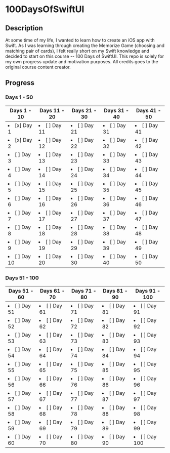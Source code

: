 # 100DaysOfSwiftUI

## Description
At some time of my life, I wanted to learn how to create an iOS app with Swift.
As I was learning through creating the Memorize Game (choosing and matching pair of cards), I felt really short on my Swift knowledge and decided to start on this course -- 100 Days of SwiftUI.
This repo is solely for my own progress update and motivation purposes.
All credits goes to the original course content creator.

## Progress
### Days 1 - 50
| Days 1 - 10 | Days 11 - 20 | Days 21 - 30 | Days 31 - 40 | Days 41 - 50 |
| ----------- | ------------ | ------------ | ------------ | ------------ |
| <li> [x] Day 1 </li> | <li> [ ] Day 11 </li> | <li> [ ] Day 21 </li> | <li> [ ] Day 31 </li> | <li> [ ] Day 41 </li> |
| <li> [x] Day 2 </li> | <li> [ ] Day 12 </li> | <li> [ ] Day 22 </li> | <li> [ ] Day 32 </li> | <li> [ ] Day 42 </li> |
| <li> [ ] Day 3 </li> | <li> [ ] Day 13 </li> | <li> [ ] Day 23 </li> | <li> [ ] Day 33 </li> | <li> [ ] Day 43 </li> |
| <li> [ ] Day 4 </li> | <li> [ ] Day 14 </li> | <li> [ ] Day 24 </li> | <li> [ ] Day 34 </li> | <li> [ ] Day 44 </li> |
| <li> [ ] Day 5 </li> | <li> [ ] Day 15 </li> | <li> [ ] Day 25 </li> | <li> [ ] Day 35 </li> | <li> [ ] Day 45 </li> |
| <li> [ ] Day 6 </li> | <li> [ ] Day 16 </li> | <li> [ ] Day 26 </li> | <li> [ ] Day 36 </li> | <li> [ ] Day 46 </li> |
| <li> [ ] Day 7 </li> | <li> [ ] Day 17 </li> | <li> [ ] Day 27 </li> | <li> [ ] Day 37 </li> | <li> [ ] Day 47 </li> |
| <li> [ ] Day 8 </li> | <li> [ ] Day 18 </li> | <li> [ ] Day 28 </li> | <li> [ ] Day 38 </li> | <li> [ ] Day 48 </li> |
| <li> [ ] Day 9 </li> | <li> [ ] Day 19 </li> | <li> [ ] Day 29 </li> | <li> [ ] Day 39 </li> | <li> [ ] Day 49 </li> |
| <li> [ ] Day 10 </li> | <li> [ ] Day 20 </li> | <li> [ ] Day 30 </li> | <li> [ ] Day 40 </li> | <li> [ ] Day 50 </li> |
### Days 51 - 100
| Days 51 - 60 | Days 61 - 70 | Days 71 - 80 | Days 81 - 90 | Days 91 - 100 |
| ----------- | ------------ | ------------ | ------------ | ------------ |
| <li> [ ] Day 51 </li> | <li> [ ] Day 61 </li> | <li> [ ] Day 71 </li> | <li> [ ] Day 81 </li> | <li> [ ] Day 91 </li> |
| <li> [ ] Day 52 </li> | <li> [ ] Day 62 </li> | <li> [ ] Day 72 </li> | <li> [ ] Day 82 </li> | <li> [ ] Day 92 </li> |
| <li> [ ] Day 53 </li> | <li> [ ] Day 63 </li> | <li> [ ] Day 73 </li> | <li> [ ] Day 83 </li> | <li> [ ] Day 93 </li> |
| <li> [ ] Day 54 </li> | <li> [ ] Day 64 </li> | <li> [ ] Day 74 </li> | <li> [ ] Day 84 </li> | <li> [ ] Day 94 </li> |
| <li> [ ] Day 55 </li> | <li> [ ] Day 65 </li> | <li> [ ] Day 75 </li> | <li> [ ] Day 85 </li> | <li> [ ] Day 95 </li> |
| <li> [ ] Day 56 </li> | <li> [ ] Day 66 </li> | <li> [ ] Day 76 </li> | <li> [ ] Day 86 </li> | <li> [ ] Day 96 </li> |
| <li> [ ] Day 57 </li> | <li> [ ] Day 67 </li> | <li> [ ] Day 77 </li> | <li> [ ] Day 87 </li> | <li> [ ] Day 97 </li> |
| <li> [ ] Day 58 </li> | <li> [ ] Day 68 </li> | <li> [ ] Day 78 </li> | <li> [ ] Day 88 </li> | <li> [ ] Day 98 </li> |
| <li> [ ] Day 59 </li> | <li> [ ] Day 69 </li> | <li> [ ] Day 79 </li> | <li> [ ] Day 89 </li> | <li> [ ] Day 99 </li> |
| <li> [ ] Day 60 </li> | <li> [ ] Day 70 </li> | <li> [ ] Day 80 </li> | <li> [ ] Day 90 </li> | <li> [ ] Day 100 </li> |
